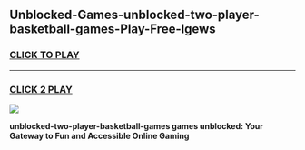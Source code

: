 
## Unblocked-Games-unblocked-two-player-basketball-games-Play-Free-lgews
<h3>
<a href="https://premium76.site?title=unblocked-two-player-basketball-games&ref=15A">CLICK TO PLAY</a></h3>
<hr>

<h3>
<a href="https://premium76.site?title=unblocked-two-player-basketball-games&ref=15A">CLICK 2 PLAY</a>
  
</h3>

<a href="https://premium76.site?title=unblocked-two-player-basketball-games&ref=15A"><img src="https://clearcache.store/games.png"></a>


**unblocked-two-player-basketball-games games unblocked: Your Gateway to Fun and Accessible Online Gaming**
